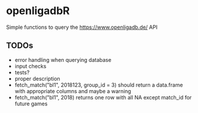 # openligadbR
Simple functions to query the https://www.openligadb.de/ API

## TODOs

- error handling when querying database
- input checks
- tests?
- proper description
- fetch_match("bl1", 2018123, group_id = 3) should return a data.frame with appropriate columns and maybe a warning
- fetch_match("bl1", 2018) returns one row with all NA except match_id for future games